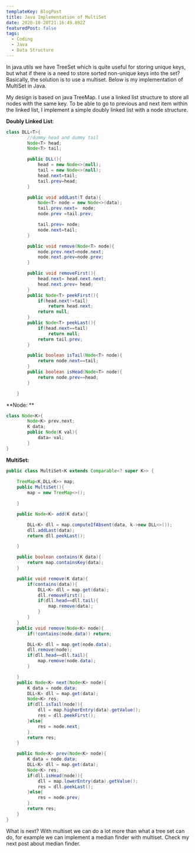 ```yaml
---
templateKey: BlogPost
title: Java Implementation of MultiSet
date: 2020-10-28T21:16:49.892Z
featuredPost: false
tags:
  - Coding
  - Java
  - Data Structure
---
```

In java.utils we have TreeSet which is quite useful for storing unique keys, but what if there is a need to store sorted non-unique keys into the set? Basically, the solution is to use a multiset. Below is my implementation of MultiSet in Java.

My design is based on java TreeMap. I use a linked list structure to store all nodes with the same key. To be able to go to previous and next item within the linked list, I implement a simple doubly linked list with a node structure.

**Doubly Linked List**:
```java
class DLL<T>{
        //dummy head and dummy tail
        Node<T> head;
        Node<T> tail;

        public DLL(){
            head = new Node<>(null);
            tail = new Node<>(null);
            head.next=tail;
            tail.prev=head;
        }

        public void addLast(T data){
            Node<T> node = new Node<>(data);
            tail.prev.next=  node;
            node.prev =tail.prev;

            tail.prev= node;
            node.next=tail;
        }

        public void remove(Node<T> node){
            node.prev.next=node.next;
            node.next.prev=node.prev;
        }

        public void removeFirst(){
            head.next= head.next.next;
            head.next.prev= head;
        }
        public Node<T> peekFirst(){
            if(head.next!=tail)
                return head.next;
            return null;
        }
        public Node<T> peekLast(){
            if(head.next==tail)
                return null;
            return tail.prev;
        }

        public boolean isTail(Node<T> node){
            return node.next==tail;
        }
        public boolean isHead(Node<T> node){
            return node.prev==head;
        }

    }
```

**Node:**
```java
class Node<K>{ 
        Node<K> prev,next;
        K data;
        public Node(K val){
            data= val;
        }
}
```

**MultiSet:**

```java
public class MultiSet<K extends Comparable<? super K>> { 
    
    TreeMap<K,DLL<K>> map;
    public MultiSet(){
        map = new TreeMap<>();

    }

    public Node<K> add(K data){

        DLL<K> dll = map.computeIfAbsent(data, k->new DLL<>());
        dll.addLast(data);
        return dll.peekLast();

    }

    public boolean contains(K data){
        return map.containsKey(data);
    }

    public void remove(K data){
        if(contains(data)){
            DLL<K> dll = map.get(data);
            dll.removeFirst();
            if(dll.head==dll.tail){
                map.remove(data);
            }
        }
    }
    public void remove(Node<K> node){
        if(!contains(node.data)) return;

        DLL<K> dll = map.get(node.data);
        dll.remove(node);
        if(dll.head==dll.tail){
            map.remove(node.data);
        }

    }
    public Node<K> next(Node<K> node){
        K data = node.data;
        DLL<K> dll = map.get(data);
        Node<K> res;
        if(dll.isTail(node)){ 
            dll = map.higherEntry(data).getValue();
            res = dll.peekFirst();
        }else{
            res = node.next;
        }
        return res;
    }

    public Node<K> prev(Node<K> node){
        K data = node.data;
        DLL<K> dll = map.get(data);
        Node<K> res;
        if(dll.isHead(node)){
            dll = map.lowerEntry(data).getValue();
            res = dll.peekLast();
        }else{
            res = node.prev;
        }
        return res;
    }
}
```

What is next? With multiset we can do a lot more than what a tree set can do, for example we can implement a median finder with multiset. Check my next post about median finder.
